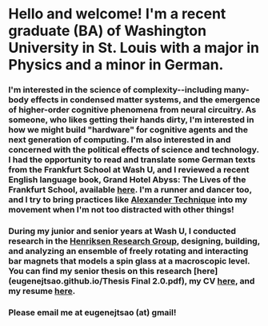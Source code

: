# Hello and welcome! I'm a recent graduate (BA) of Washington University in St. Louis with a major in Physics and a minor in German.
### I'm interested in the science of complexity--including many-body effects in condensed matter systems, and the emergence of higher-order cognitive phenomena from neural circuitry. As someone, who likes getting their hands dirty, I'm interested in how we might build "hardware" for cognitive agents and the next generation of computing. I'm also interested in and concerned with the political effects of science and technology. I had the opportunity to read and translate some German texts from the Frankfurt School at Wash U, and I reviewed a recent English language book, Grand Hotel Abyss: The Lives of the Frankfurt School, available [here](eugenejtsao.github.io/BuchkritikPDF.pdf). I'm a runner and dancer too, and I try to bring practices like [Alexander Technique](https://en.wikipedia.org/wiki/Alexander_technique) into my movement when I'm not too distracted with other things!
### During my junior and senior years at Wash U, I conducted research in the [Henriksen Research Group](http://physics.wustl.edu/henriksen/), designing, building, and analyzing an ensemble of freely rotating and interacting bar magnets that models a spin glass at a macroscopic level. You can find my senior thesis on this research [here](eugenejtsao.github.io/Thesis Final 2.0.pdf), my CV [here](eugenejtsao.github.io/WebCV_6:16:17.pdf), and my resume [here](eugenejtsao.github.io/ResumeInternet.pdf).
### Please email me at eugenejtsao (at) gmail!
